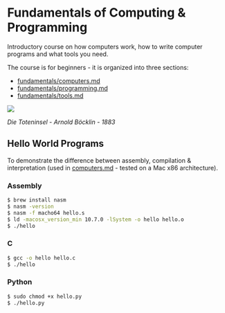 # Fundamentals of Computing & Programming

Introductory course on how computers work, how to write computer programs and what tools you need.

The course is for beginners - it is organized into three sections:

- [fundamentals/computers.md](https://github.com/ADGEfficiency/programming-resources/blob/master/fundamentals/computers.md)
- [fundamentals/programming.md](https://github.com/ADGEfficiency/programming-resources/blob/master/fundamentals/programming.md)
- [fundamentals/tools.md](https://github.com/ADGEfficiency/programming-resources/blob/master/fundamentals/tools.md)

![](assets/1883-Böcklin-Die-Toteninsel.jpg)

<i>Die Toteninsel - Arnold Böcklin - 1883</i>


## Hello World Programs

To demonstrate the difference between assembly, compilation & interpretation (used in [computers.md](https://github.com/ADGEfficiency/programming-resources/blob/master/fundamentals/computers.md) - tested on a Mac x86 architecture).

### Assembly

```bash
$ brew install nasm
$ nasm -version
$ nasm -f macho64 hello.s
$ ld -macosx_version_min 10.7.0 -lSystem -o hello hello.o
$ ./hello
```

### C

```bash
$ gcc -o hello hello.c
$ ./hello
```

### Python

```bash
$ sudo chmod +x hello.py
$ ./hello.py
```

